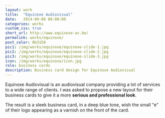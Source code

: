 ```yaml
---
layout: work
title:  "Equinoxe Audiovisual"
date:   2014-09-08 08:00:00
categories: works
custom_css: true
short_url: http://www.equinoxe-av.be/
permalink: works/equinoxe/
post_color: 0b3150
pic1: /img/works/equinoxe/equinoxe-slide-1.jpg
pic2: /img/works/equinoxe/equinoxe-slide-2.jpg
pic3: /img/works/equinoxe/equinoxe-slide-3.jpg
icon: /img/works/equinoxe/icon.jpg
role: business cards
description: Business card design for Equinoxe Audiovisual
---
```


Equinoxe Audiovisual is an audiovisual company providing a lot of services to a wide range of clients. I was asked to propose a new layout for their business cards to give it a more **serious and professional look**.

The result is a sleek business card, in a deep blue tone, wish the small "e" of their logo appearing as a varnish on the front of the card.

